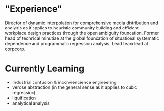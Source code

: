 # "Experience"
Director of dynamic interpolation for comprehensive media distribution and analysis as it applies to heuristic community building and efficient workplace design practices through the open ambiguity foundation. Former head of technical minutiae at the global foundation of situational systematic dependence and programmatic regression analysis. Lead team lead at corpcorp. 

# Currently Learning
- Industrial confusion & inconviencience engineering
- verose abstraction (in the general sense as it applies to cubic regression)
- liquification
- analytical analysis
